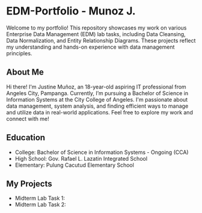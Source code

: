 # EDM-Portfolio - Munoz J.
Welcome to my portfolio! This repository showcases my work on various Enterprise Data Management (EDM) lab tasks, including Data Cleansing, Data Normalization, and Entity Relationship Diagrams. 
These projects reflect my understanding and hands-on experience with data management principles.
## About Me
Hi there! I'm Justine Muñoz, an 18-year-old aspiring IT professional from Angeles City, Pampanga. Currently, I’m pursuing a Bachelor of Science in Information Systems at the City College of Angeles. 
I'm passionate about data management, system analysis, and finding efficient ways to manage and utilize data in real-world applications. Feel free to explore my work and connect with me!
## Education
- College: Bachelor of Science in Information Systems - Ongoing (CCA)
- High School: Gov. Rafael L. Lazatin Integrated School
- Elementary: Pulung Cacutud Elementary School
## My Projects
- Midterm Lab Task 1:
- Midterm Lab Task 2:
